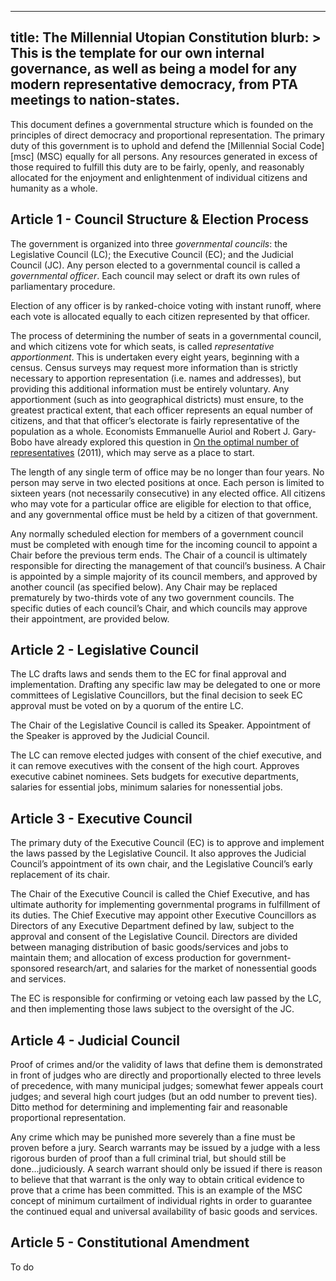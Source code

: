 ------------------------
title: The Millennial Utopian Constitution
blurb: >
  This is the template for our own internal governance, as well as being a model for any modern representative democracy, from PTA meetings to nation-states.
------------------------

This document defines a governmental structure which is founded on the principles of direct democracy and proportional representation. The primary duty of this government is to uphold and defend the [Millennial Social Code][msc] (MSC) equally for all persons. Any resources generated in excess of those required to fulfill this duty are to be fairly, openly, and reasonably allocated for the enjoyment and enlightenment of individual citizens and humanity as a whole.

## Article 1 - Council Structure & Election Process

The government is organized into three *governmental councils*: the Legislative Council (LC); the Executive Council (EC); and the Judicial Council (JC). Any person elected to a governmental council is called a *governmental officer*. Each council may select or draft its own rules of parliamentary procedure.

Election of any officer is by ranked-choice voting with instant runoff, where each vote is allocated equally to each citizen represented by that officer.

The process of determining the number of seats in a governmental council, and which citizens vote for which seats, is called *representative apportionment*. This is undertaken every eight years, beginning with a census. Census surveys may request more information than is strictly necessary to apportion representation (i.e. names and addresses), but providing this additional information must be entirely voluntary. Any apportionment (such as into geographical districts) must ensure, to the greatest practical extent, that each officer represents an equal number of citizens, and that that officer’s electorate is fairly representative of the population as a whole. Economists Emmanuelle Auriol and Robert J. Gary-Bobo have already explored this question in [On the optimal number of representatives](http://idei.fr/sites/default/files/medias/doc/by/auriol/representatives.pdf) (2011), which may serve as a place to start.

The length of any single term of office may be no longer than four years. No person may serve in two elected positions at once. Each person is limited to sixteen years (not necessarily consecutive) in any elected office. All citizens who may vote for a particular office are eligible for election to that office, and any governmental office must be held by a citizen of that government.

Any normally scheduled election for members of a government council must be completed with enough time for the incoming council to appoint a Chair before the previous term ends. The Chair of a council is ultimately responsible for directing the management of that council’s business. A Chair is appointed by a simple majority of its council members, and approved by another council (as specified below). Any Chair may be replaced prematurely by two-thirds vote of any two government councils. The specific duties of each council’s Chair, and which councils may approve their appointment, are provided below.

## Article 2 - Legislative Council

The LC drafts laws and sends them to the EC for final approval and implementation. Drafting any specific law may be delegated to one or more committees of Legislative Councillors, but the final decision to seek EC approval must be voted on by a quorum of the entire LC.

The Chair of the Legislative Council is called its Speaker. Appointment of the Speaker is approved by the Judicial Council.

The LC can remove elected judges with consent of the chief executive, and it can remove executives with the consent of the high court. Approves executive cabinet nominees. Sets budgets for executive departments, salaries for essential jobs, minimum salaries for nonessential jobs.

## Article 3 - Executive Council

The primary duty of the Executive Council (EC) is to approve and implement the laws passed by the Legislative Council. It also approves the Judicial Council’s appointment of its own chair, and the Legislative Council’s early replacement of its chair. 

The Chair of the Executive Council is called the Chief Executive, and has ultimate authority for implementing governmental programs in fulfillment of its duties. The Chief Executive may appoint other Executive Councillors as Directors of any Executive Department defined by law, subject to the approval and consent of the Legislative Council. Directors are divided between managing distribution of basic goods/services and jobs to maintain them; and allocation of excess production for government-sponsored research/art, and salaries for the market of nonessential goods and services.

The EC is responsible for confirming or vetoing each law passed by the LC, and then implementing those laws subject to the oversight of the JC.

## Article 4 - Judicial Council

Proof of crimes and/or the validity of laws that define them is demonstrated in front of judges who are directly and proportionally elected to three levels of precedence, with many municipal judges; somewhat fewer appeals court judges; and several high court judges (but an odd number to prevent ties). Ditto method for determining and implementing fair and reasonable proportional representation.

Any crime which may be punished more severely than a fine must be proven before a jury. Search warrants may be issued by a judge with a less rigorous burden of proof than a full criminal trial, but should still be done...judiciously. A search warrant should only be issued if there is reason to believe that that warrant is the only way to obtain critical evidence to prove that a crime has been committed. This is an example of the MSC concept of minimum curtailment of individual rights in order to guarantee the continued equal and universal availability of basic goods and services.

## Article 5 - Constitutional Amendment

To do
